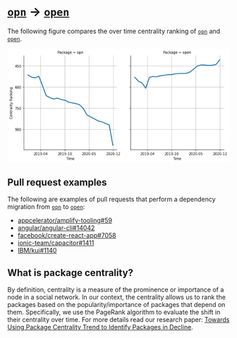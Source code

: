 # [`opn`](https://www.npmjs.com/package/opn) -> [`open`](https://www.npmjs.com/package/open)

The following figure compares the over time centrality ranking of [`opn`](https://www.npmjs.com/package/opn) and [`open`](https://www.npmjs.com/package/open).

![the centrality of opn and open](../figs/opn_open.png)

## Pull request examples

The following are examples of pull requests that perform a dependency migration from [`opn`](https://www.npmjs.com/package/opn) to [`open`](https://www.npmjs.com/package/open):

- [appcelerator/amplify-tooling#59](https://github.com/appcelerator/amplify-tooling/pull/59)
- [angular/angular-cli#14042](https://github.com/angular/angular-cli/pull/14042)
- [facebook/create-react-app#7058](https://github.com/facebook/create-react-app/pull/7058)
- [ionic-team/capacitor#1411](https://github.com/ionic-team/capacitor/pull/1411)
- [IBM/kui#1140](https://github.com/IBM/kui/pull/1140)

## What is package centrality?

By definition, centrality is a measure of the prominence or importance of a node in a social network.
In our context, the centrality allows us to rank the packages based on the popularity/importance of packages that depend on them.
Specifically, we use the PageRank algorithm to evaluate the shift in their centrality over time.
For more details read our research paper: [Towards Using Package Centrality Trend to Identify Packages in Decline](https://arxiv.org/abs/2107.10168).
